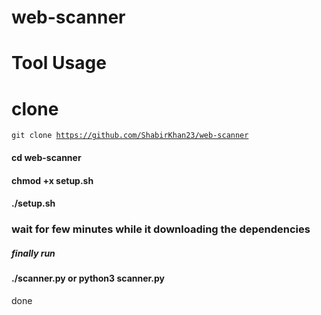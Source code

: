 
# web-scanner

# Tool Usage

# clone

<code>git clone https://github.com/ShabirKhan23/web-scanner</code>

<h4>cd web-scanner</h4>
<h4>chmod +x setup.sh</h4>
<h4>./setup.sh</h4>
<h3>wait for few minutes while it downloading the dependencies</h3>
<h5>finally run</h5> 
<h4>./scanner.py  or python3 scanner.py</h4>
done
